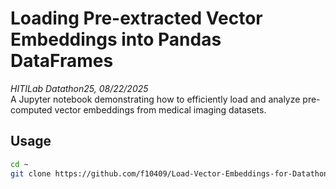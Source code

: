 # Loading Pre-extracted Vector Embeddings into Pandas DataFrames
*HITILab Datathon25, 08/22/2025* <br>
A Jupyter notebook demonstrating how to efficiently load and analyze pre-computed vector embeddings from medical imaging datasets.

## Usage
```bash
cd ~
git clone https://github.com/f10409/Load-Vector-Embeddings-for-Datathon25.git
```


